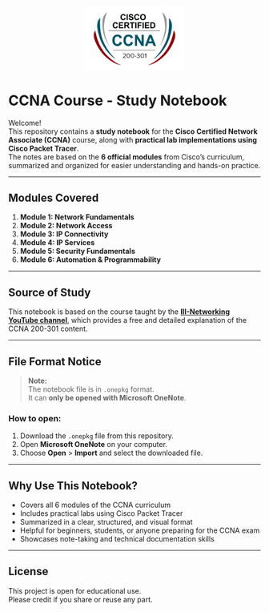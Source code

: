 <p align="center">
  <img src="ccna-logo.png" alt="CCNA Logo" width="200"/>
</p>

# CCNA Course - Study Notebook

Welcome!  
This repository contains a **study notebook** for the **Cisco Certified Network Associate (CCNA)** course, along with **practical lab implementations using Cisco Packet Tracer**.  
The notes are based on the **6 official modules** from Cisco’s curriculum, summarized and organized for easier understanding and hands-on practice.

---

## Modules Covered

1. **Module 1: Network Fundamentals**  
2. **Module 2: Network Access**  
3. **Module 3: IP Connectivity**  
4. **Module 4: IP Services**  
5. **Module 5: Security Fundamentals**  
6. **Module 6: Automation & Programmability**

---

## Source of Study

This notebook is based on the course taught by the **[III-Networking YouTube channel](https://www.youtube.com/c/iiinetworking)**, which provides a free and detailed explanation of the CCNA 200-301 content.

---

## File Format Notice

> **Note:**  
> The notebook file is in `.onepkg` format.  
> It can **only be opened with Microsoft OneNote**.

### How to open:

1. Download the `.onepkg` file from this repository.
2. Open **Microsoft OneNote** on your computer.
3. Choose **Open** > **Import** and select the downloaded file.

---

## Why Use This Notebook?

- Covers all 6 modules of the CCNA curriculum  
- Includes practical labs using Cisco Packet Tracer  
- Summarized in a clear, structured, and visual format  
- Helpful for beginners, students, or anyone preparing for the CCNA exam  
- Showcases note-taking and technical documentation skills

---

## License

This project is open for educational use.  
Please credit if you share or reuse any part.

